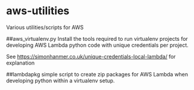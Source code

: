 # aws-utilities
Various utilities/scripts for AWS 

##aws_virtualenv.py
Install the tools required to run virtualenv projects for developing AWS Lambda python code with unique credentials per project.

See https://simonhanmer.co.uk/unique-credentials-local-lambda/ for explanation

##lambdapkg
simple script to create zip packages for AWS Lambda when developing python within a virtualenv setup.
